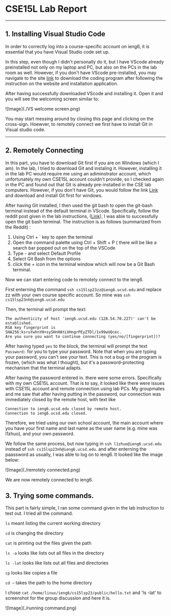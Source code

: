 # **CSE15L Lab Report**

---

## 1. Installing Visual Studio Code

  In order to correctly log into a course-specific account on ieng6, it is essential that you have Visual Studio code set up. 
  
  In this step, even though I didn't personally do it, but I have VScode already preinstalled not only on my laptop and PC, but also on the PCs in the lab room as well. However, if you don't have VScode pre-installed, you may navigate to the site [link](https://code.visualstudio.com/) to download the coding program after following the instruction on the website and installation application. 
  
  After having successfully downloaded VScode and installing it. Open it and you will see the welcoming screen similar to:
  
  ![Image](./VS welcome screen.png)
  
  You may start messing around by closing this page and clicking on the cross-sign. Hoewver, to remotely connect we first have to install Git in Visual studio code. 
  
---

## 2. Remotely Connecting

  In this part, you have to download Git first if you are on Windows (which I am). In the lab, I tried to download Git and instaling it. However, installing it in the lab PC would require me using an adiminstrator account, which unfortunately my own CSE15L account couldn't provide, so I checked again in the PC and found out that Git is already pre-installed in the CSE lab computers. However, if you don't have Git, you would follow the link [Link](https://gitforwindows.org/) and download and install Git first for windows.
  
  After having Git installed, I then used the git bash to open the git-bash terminal instead of the default terminal in VScode. Specifically, follow the reddit post given in the lab instructions, ([Link](https://stackoverflow.com/a/50527994)), I was able to successfully open the git bash terminal. The instruction is as follows (summarized from the Reddit)  :
  
  1. Using Ctrl + ` key to open the terminal
  2. Open the command palette using Ctrl + Shift + P ( there will be like a search bar popped out on the top of the VSCode
  3. Type - and select Default Profile
  4. Select Git Bash from the options
  5. click the + icon in the terminal window which will now be a Git Bash terminal.
  
  Now we can start entering code to remotely connect to the ieng6. 
  
  First enterning the command `ssh cs15lsp23zz@ieng6.ucsd.edu`  and replace zz with your own course         specific account. So mine was `ssh cs15lsp23nh@ieng6.ucsd.edu`
  
  Then, the terminal will prompt the text: 
  
  ```
  The authenticity of host 'ieng6.ucsd.edu (128.54.70.227)' can't be established.
  RSA key fingerprint is SHA256:ksruYwhnYH+sySHnHAtLUHngrPEyZTDl/1x99wUQcec.
  Are you sure you want to continue connecting (yes/no/[fingerprint])? 
  ```
  After having typed `yes` to the block, the terminal will prompt the text `Password:` for you to type your password. Note that when you are typing your password, you can't see your text. This is not a bug or the program is frozen, (which was what I thought), but it's a password-protecting mechanism that the terminal adapts.
  
  After having the password entered in. there were some errors. Specifically with my own CSE15L account. That is to say, it looked like there were issues with CSE15L account and remote connection using lab PCs. My groupmates and me saw that after having putting in the password, our connection was immediately closed by the remote host, with text like 
  
  ```
  Connection to ieng6.ucsd.edu closed by remote host.
  Connection to ieng6.ucsd.edu closed.
  ```
  
  Therefore, we tried using our own school account, the main account where you have your first name and last name as the user name (e.g. mine was l1zhuo), and your own password.
  
  We follow the same process, but now typing in `ssh l1zhuo@ieng6.ucsd.edu` instead of `ssh cs15lsp23nh@ieng6.ucsd.edu`. and after enterning the paassword as usually, I was able to log on to ieng6. It looked like the image below:
  
  ![Image](./remotely connected.png)
  
  We are now remotely connected to ieng6. 
  
## 3. Trying some commands.

  This part is fairly simple, I ran some command given in the lab instruction to test out.
  I tried all the command.
  
  `ls` meant listing the current working directory
  
  `cd` is changing the directory
  
  `cat` is printing out the files given the path
  
  `ls -a` looks like lists out all files in the directory
  
  `ls -lat` looks like lists out all files and directories 
  
  `cp` looks like copies a file
  
  `cd ~` takes the path to the home directory
  
  I chose `cat /home/linux/ieng6/cs15lsp23/public/hello.txt` and 'ls -lat' to screenshot for the group discussion and here it is.
  
  ![Image](./running command.png)
